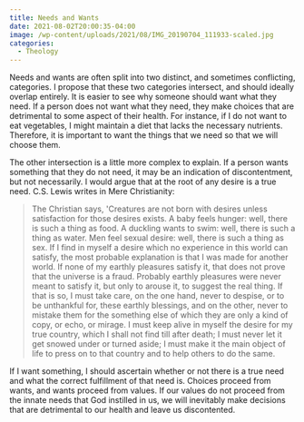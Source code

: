 ```yaml
---
title: Needs and Wants
date: 2021-08-02T20:00:35-04:00
image: /wp-content/uploads/2021/08/IMG_20190704_111933-scaled.jpg
categories:
  - Theology
---
```

Needs and wants are often split into two distinct, and sometimes conflicting, categories. I propose that these two categories intersect, and should ideally overlap entirely. It is easier to see why someone should want what they need. If a person does not want what they need, they make choices that are detrimental to some aspect of their health. For instance, if I do not want to eat vegetables, I might maintain a diet that lacks the necessary nutrients. Therefore, it is important to want the things that we need so that we will choose them.

The other intersection is a little more complex to explain. If a person wants something that they do not need, it may be an indication of discontentment, but not necessarily. I would argue that at the root of any desire is a true need. C.S. Lewis writes in Mere Christianity:
<blockquote>The Christian says, 'Creatures are not born with desires unless satisfaction for those desires exists. A baby feels hunger: well, there is such a thing as food. A duckling wants to swim: well, there is such a thing as water. Men feel sexual desire: well, there is such a thing as sex. If I find in myself a desire which no experience in this world can satisfy, the most probable explanation is that I was made for another world. If none of my earthly pleasures satisfy it, that does not prove that the universe is a fraud. Probably earthly pleasures were never meant to satisfy it, but only to arouse it, to suggest the real thing. If that is so, I must take care, on the one hand, never to despise, or to be unthankful for, these earthly blessings, and on the other, never to mistake them for the something else of which they are only a kind of copy, or echo, or mirage. I must keep alive in myself the desire for my true country, which I shall not find till after death; I must never let it get snowed under or turned aside; I must make it the main object of life to press on to that country and to help others to do the same.</blockquote>
If I want something, I should ascertain whether or not there is a true need and what the correct fulfillment of that need is. Choices proceed from wants, and wants proceed from values. If our values do not proceed from the innate needs that God instilled in us, we will inevitably make decisions that are detrimental to our health and leave us discontented.
